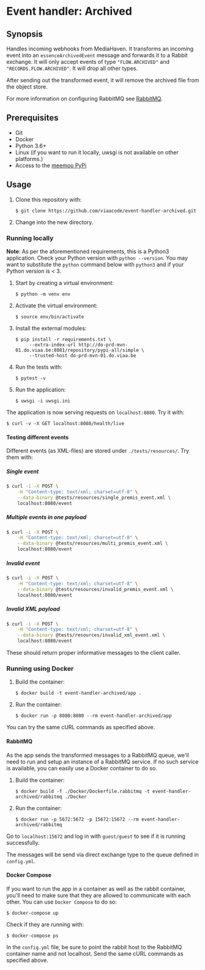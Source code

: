 # Event handler: Archived

## Synopsis

Handles incoming webhooks from MediaHaven. It transforms an incoming event into
an `essenceArchivedEvent` message and forwards it to a Rabbit exchange. It will
only accept events of type `"FLOW.ARCHIVED"` and `"RECORDS.FLOW.ARCHIVED"`. It
will drop all other types.

After sending out the transformed event, it will remove the archived file from
the object store.

For more information on configuring RabbitMQ see [RabbitMQ](#RabbitMQ).

## Prerequisites

- Git
- Docker
- Python 3.6+
- Linux (if you want to run it locally, uwsgi is not available on other
  platforms.)
- Access to the [meemoo PyPi](http://do-prd-mvn-01.do.viaa.be:8081)

## Usage

1. Clone this repository with:

   `$ git clone https://github.com/viaacode/event-handler-archived.git`

2. Change into the new directory.

### Running locally

**Note**: As per the aforementioned requirements, this is a Python3
application. Check your Python version with `python --version`. You may want to
substitute the `python` command below with `python3` and if your Python version
is < 3.

1. Start by creating a virtual environment:

   `$ python -m venv env`

2. Activate the virtual environment:

    `$ source env/bin/activate`

3. Install the external modules:

   ```
   $ pip install -r requirements.txt \
        --extra-index-url http://do-prd-mvn-01.do.viaa.be:8081/repository/pypi-all/simple \
        --trusted-host do-prd-mvn-01.do.viaa.be
   ```

4. Run the tests with:

    `$ pytest -v`

5. Run the application:

   `$ uwsgi -i uwsgi.ini`

The application is now serving requests on `localhost:8080`. Try it with:

```
$ curl -v -X GET localhost:8080/health/live
```

#### Testing different events

Different events (as XML-files) are stored under `./tests/resources/`. Try them with:

##### Single event

```bash
$ curl -i -X POST \
    -H "Content-type: text/xml; charset=utf-8" \
    --data-binary @tests/resources/single_premis_event.xml \
    localhost:8080/event
```

##### Multiple events in one payload

```bash
$ curl -i -X POST \
    -H "Content-type: text/xml; charset=utf-8" \
    --data-binary @tests/resources/multi_premis_event.xml \
    localhost:8080/event
```

##### Invalid event

```bash
$ curl -i -X POST \
    -H "Content-type: text/xml; charset=utf-8" \
    --data-binary @tests/resources/invalid_premis_event.xml \
    localhost:8080/event
```

##### Invalid XML payload

```bash
$ curl -i -X POST \
    -H "Content-type: text/xml; charset=utf-8" \
    --data-binary @tests/resources/invalid_xml_event.xml \
    localhost:8080/event
```

These should return proper informative messages to the client caller.


### Running using Docker

1. Build the container:

   `$ docker build -t event-handler-archived/app .`

2. Run the container:

   `$ docker run -p 8080:8080 --rm event-handler-archived/app`

You can try the same cURL commands as specified above.

#### RabbitMQ

As the app sends the transformed messages to a RabbitMQ queue, we'll need to run
and setup an instance of a RabbitMQ service. If no such service is available, you
can easily use a Docker container to do so.

1. Build the container:

   `$ docker build -f ./Docker/Dockerfile.rabbitmq -t event-handler-archived/rabbitmq ./Docker`

2. Run the container:

   `$ docker run -p 5672:5672 -p 15672:15672 --rm event-handler-archived/rabbitmq`

Go to `localhost:15672` and log in with `guest/guest` to see if it is running successfully.

The messages will be send via direct exchange type to the queue defined in `config.yml`.

#### Docker Compose

If you want to run the app in a container as well as the rabbit container, you'll
need to make sure that they are allowed to communicate with each other.
You can use `Docker Compose` to do so:

   `$ docker-compose up`

Check if they are running with:

   `$ docker-compose ps`

In the `config.yml` file, be sure to point the rabbit host to the RabbitMQ container name
and not localhost. Send the same cURL commands as specified above.